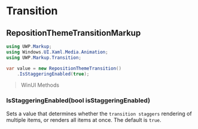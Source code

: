 # Transition
## RepositionThemeTransitionMarkup

```csharp
using UWP.Markup;
using Windows.UI.Xaml.Media.Animation;
using UWP.Markup.Transition;

var value = new RepositionThemeTransition()
    .IsStaggeringEnabled(true);
```

> WinUI Methods
### IsStaggeringEnabled(bool isStaggeringEnabled)
Sets a value that determines whether the `transition staggers` rendering of multiple items, or renders all items at once. The default is `true`.
